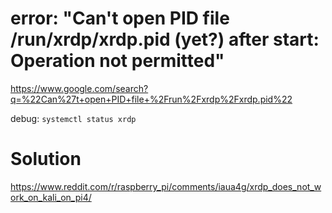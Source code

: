 # error: "Can't open PID file /run/xrdp/xrdp.pid (yet?) after start: Operation not permitted"
https://www.google.com/search?q=%22Can%27t+open+PID+file+%2Frun%2Fxrdp%2Fxrdp.pid%22

debug: `systemctl status xrdp`

# Solution
https://www.reddit.com/r/raspberry_pi/comments/iaua4g/xrdp_does_not_work_on_kali_on_pi4/
